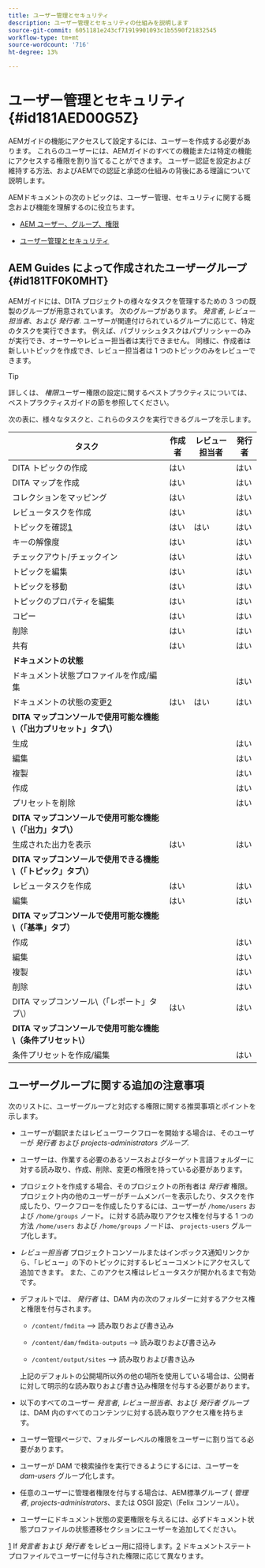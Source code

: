 ```yaml
---
title: ユーザー管理とセキュリティ
description: ユーザー管理とセキュリティの仕組みを説明します
source-git-commit: 6051181e243cf71919901093c1b5590f21832545
workflow-type: tm+mt
source-wordcount: '716'
ht-degree: 13%

---
```



# ユーザー管理とセキュリティ {#id181AED00G5Z}

AEMガイドの機能にアクセスして設定するには、ユーザーを作成する必要があります。 これらのユーザーには、AEMガイドのすべての機能または特定の機能にアクセスする権限を割り当てることができます。 ユーザー認証を設定および維持する方法、およびAEMでの認証と承認の仕組みの背後にある理論について説明します。

AEMドキュメントの次のトピックは、ユーザー管理、セキュリティに関する概念および機能を理解するのに役立ちます。

- [AEM ユーザー、グループ、権限](https://experienceleague.adobe.com/docs/experience-manager-learn/cloud-service/accessing/aem-users-groups-and-permissions.html)

- [ユーザー管理とセキュリティ](https://experienceleague.adobe.com/docs/experience-manager-65/administering/security/security.html?lang=ja)


## AEM Guides によって作成されたユーザーグループ {#id181TF0K0MHT}

AEMガイドには、DITA プロジェクトの様々なタスクを管理するための 3 つの既製のグループが用意されています。 次のグループがあります。 *発言者*, *レビュー担当者*、および *発行者*. ユーザーが関連付けられているグループに応じて、特定のタスクを実行できます。 例えば、パブリッシュタスクはパブリッシャーのみが実行でき、オーサーやレビュー担当者は実行できません。 同様に、作成者は新しいトピックを作成でき、レビュー担当者は 1 つのトピックのみをレビューできます。

>[!TIP]
>
> 詳しくは、 *権限*&#x200B;ユーザー権限の設定に関するベストプラクティスについては、ベストプラクティスガイドの節を参照してください。

次の表に、様々なタスクと、これらのタスクを実行できるグループを示します。

| タスク | 作成者 | レビュー担当者 | 発行者 |
|----|-------|---------|----------|
| DITA トピックの作成 | はい |   | はい |
| DITA マップを作成 | はい |   | はい |
| コレクションをマッピング | はい |   | はい |
| レビュータスクを作成 | はい |   | はい |
| トピックを確認[1](#fntarg_1) | はい | はい | はい |
| キーの解像度 | はい |   | はい |
| チェックアウト/チェックイン | はい |   | はい |
| トピックを編集 | はい |   | はい |
| トピックを移動 | はい |   | はい |
| トピックのプロパティを編集 | はい |   | はい |
| コピー | はい |   | はい |
| 削除 | はい |   | はい |
| 共有 | はい |   | はい |
| **ドキュメントの状態** |
| ドキュメント状態プロファイルを作成/編集 |   |   | はい |
| ドキュメントの状態の変更[2](#fntarg_2) | はい | はい | はい |
| **DITA マップコンソールで使用可能な機能\（「出力プリセット」タブ\）** |
| 生成 |   |   | はい |
| 編集 |   |   | はい |
| 複製 |   |   | はい |
| 作成 |   |   | はい |
| プリセットを削除 |   |   | はい |
| **DITA マップコンソールで使用可能な機能\（「出力」タブ\）** |
| 生成された出力を表示 | はい |   | はい |
| **DITA マップコンソールで使用できる機能\（「トピック」タブ\）** |
| レビュータスクを作成 | はい |   | はい |
| 編集 | はい |   | はい |
| **DITA マップコンソールで使用可能な機能\（「基準」タブ）** |
| 作成 |   |   | はい |
| 編集 |   |   | はい |
| 複製 |   |   | はい |
| 削除 |   |   | はい |
| DITA マップコンソール\（「レポート」タブ\） | はい |   | はい |
| **DITA マップコンソールで使用可能な機能\（条件プリセット\）** |
| 条件プリセットを作成/編集 |   |   | はい |

## ユーザーグループに関する追加の注意事項

次のリストに、ユーザーグループと対応する権限に関する推奨事項とポイントを示します。

- ユーザーが翻訳またはレビューワークフローを開始する場合は、そのユーザーが *発行者* および *projects-administrators グループ*.

- ユーザーは、作業する必要のあるソースおよびターゲット言語フォルダーに対する読み取り、作成、削除、変更の権限を持っている必要があります。

- プロジェクトを作成する場合、そのプロジェクトの所有者は *発行者* 権限。 プロジェクト内の他のユーザーがチームメンバーを表示したり、タスクを作成したり、ワークフローを作成したりするには、ユーザーが `/home/users` および `/home/groups` ノード。 に対する読み取りアクセス権を付与する 1 つの方法 `/home/users` および `/home/groups` ノードは、 `projects-users` グループ化します。

- *レビュー担当者* プロジェクトコンソールまたはインボックス通知リンクから、「レビュー」の下のトピックに対するレビューコメントにアクセスして追加できます。 また、このアクセス権はレビュータスクが開かれるまで有効です。

- デフォルトでは、 *発行者* は、DAM 内の次のフォルダーに対するアクセス権と権限を付与されます。

   - `/content/fmdita` –\> 読み取りおよび書き込み

   - `/content/dam/fmdita-outputs` –\> 読み取りおよび書き込み

   - `/content/output/sites` –\> 読み取りおよび書き込み

  上記のデフォルトの公開場所以外の他の場所を使用している場合は、公開者に対して明示的な読み取りおよび書き込み権限を付与する必要があります。

- 以下のすべてのユーザー *発言者*, *レビュー担当者*、および *発行者* グループは、DAM 内のすべてのコンテンツに対する読み取りアクセス権を持ちます。

- ユーザー管理ページで、フォルダーレベルの権限をユーザーに割り当てる必要があります。

- ユーザーが DAM で検索操作を実行できるようにするには、ユーザーを *dam-users* グループ化します。

- 任意のユーザーに管理者権限を付与する場合は、AEM標準グループ ( *管理者*, *projects-administrators*、または OSGI 設定\（Felix コンソール\）。

- ユーザーにドキュメント状態の変更権限を与えるには、必ずドキュメント状態プロファイルの状態遷移セクションにユーザーを追加してください。

[1](#fnsrc_1) If *発言者* および *発行者* をレビュー用に招待します。[2](#fnsrc_2) ドキュメントステートプロファイルでユーザーに付与された権限に応じて異なります。

